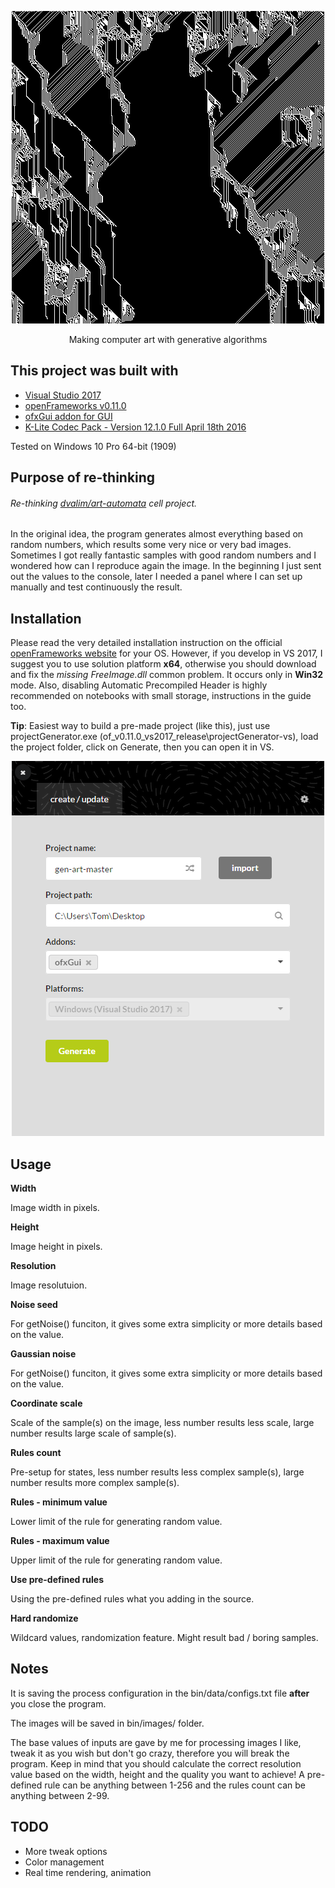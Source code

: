 <p align="center"><img src="https://raw.githubusercontent.com/gyetvaitamas/gen-art/master/bin/images/add875d4.jpg"></p>
<p align="center">Making computer art with generative algorithms</p>

## This project was built with
- [Visual Studio 2017](https://www.visualstudio.com/thank-you-downloading-visual-studio/?sku=Community&rel=15)
- [openFrameworks v0.11.0](https://openframeworks.cc/versions/v0.11.0/of_v0.11.0_vs2017_release.zip)
- [ofxGui addon for GUI](https://openframeworks.cc/documentation/ofxGui/)
- [K-Lite Codec Pack - Version 12.1.0 Full April 18th 2016](http://filehippo.com/download_klite_codec_pack/67445/)

Tested on Windows 10 Pro 64-bit (1909)

## Purpose of re-thinking
###### Re-thinking [dvalim/art-automata](https://github.com/dvalim/art-automata) _cell_ project.
In the original idea, the program generates almost everything based on random numbers, which results some very nice or very bad images. Sometimes I got really fantastic samples with good random numbers and I wondered how can I reproduce again the image. In the beginning I just sent out the values to the console, later I needed a panel where I can set up manually and test continuously the result.

## Installation
Please read the very detailed installation instruction on the official [openFrameworks website](https://openframeworks.cc/download/) for your OS. However, if you develop in VS 2017, I suggest you to use solution platform __x64__, otherwise you should download and fix the _missing FreeImage.dll_ common problem. It occurs only in __Win32__ mode. Also, disabling Automatic Precompiled Header is highly recommended on notebooks with small storage, instructions in the guide too.

__Tip__: Easiest way to build a pre-made project (like this), just use projectGenerator.exe (of_v0.11.0_vs2017_release\projectGenerator-vs), load the project folder, click on Generate, then you can open it in VS.

<p align="center"><img src="https://raw.githubusercontent.com/gyetvaitamas/gen-art/master/projectGenerator.png"></p>

## Usage
__Width__

Image width in pixels.


__Height__

Image height in pixels.


__Resolution__

Image resolutuion.


__Noise seed__

For getNoise() funciton, it gives some extra simplicity or more details based on the value.


__Gaussian noise__

For getNoise() funciton, it gives some extra simplicity or more details based on the value.


__Coordinate scale__

Scale of the sample(s) on the image, less number results less scale, large number results large scale of sample(s).


__Rules count__

Pre-setup for states, less number results less complex sample(s), large number results more complex sample(s).


__Rules - minimum value__

Lower limit of the rule for generating random value.


__Rules - maximum value__

Upper limit of the rule for generating random value.

__Use pre-defined rules__

Using the pre-defined rules what you adding in the source.

__Hard randomize__

Wildcard values, randomization feature. Might result bad / boring samples.


## Notes
It is saving the process configuration in the bin/data/configs.txt file __after__ you close the program.

The images will be saved in bin/images/ folder.

The base values of inputs are gave by me for processing images I like, tweak it as you wish but don't go crazy, therefore you will break the program.
Keep in mind that you should calculate the correct resolution value based on the width, height and the quality you want to achieve!
A pre-defined rule can be anything between 1-256 and the rules count can be anything between 2-99.

## TODO
- More tweak options
- Color management
- Real time rendering, animation
